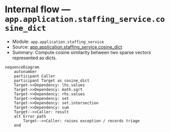 # Internal flow — `app.application.staffing_service.cosine_dict`

- Module: `app.application.staffing_service`
- Source: [app.application.staffing_service.cosine_dict](../Src/backend/app/application/staffing_service.py#L17)
- Summary: Compute cosine similarity between two sparse vectors represented as dicts.

```mermaid
sequenceDiagram
    autonumber
    participant Caller
    participant Target as cosine_dict
    Target->>Dependency: lhs.values
    Target->>Dependency: math.sqrt
    Target->>Dependency: rhs.values
    Target->>Dependency: set
    Target->>Dependency: set.intersection
    Target->>Dependency: sum
    Target-->>Caller: result
    alt Error path
        Target-->>Caller: raises exception / records triage
    end
```